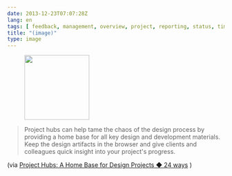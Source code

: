 ```yaml
---
date: 2013-12-23T07:07:28Z
lang: en
tags: [ feedback, management, overview, project, reporting, status, timeline ]
title: "(image)"
type: image
---
```


<figure>
<a
href="https://hugo.ferreira.cc/project-hubs-can-help-tame-the-chaos-of-the-design/attachment/261/"
rel="attachment"><img
src="/wp-content/uploads/2013/12/tumblr_my8hjtO5El1qz82meo1_1280-150x150.png"
width="150" height="150" /></a></figure>

> Project hubs can help tame the chaos of the design process by
> providing a home base for all key design and development materials.
> Keep the design artifacts in the browser and give clients and
> colleagues quick insight into your project's progress.

(via [Project Hubs: A Home Base for Design Projects ◆ 24
ways](http://24ways.org/2013/project-hubs/) )


